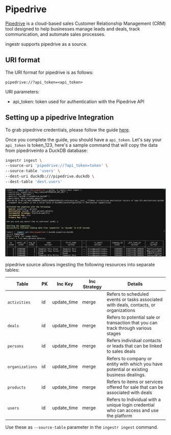 # Pipedrive
[Pipedrive](https://www.pipedrive.com/) is a cloud-based sales Customer Relationship Management (CRM) tool designed to help businesses manage leads and deals, track communication, and automate sales processes.

ingestr supports pipedrive as a source.

## URI format

The URI format for pipedrive is as follows:

```plaintext
pipedrive://?api_token=<api_token>
```

URI parameters:
- api_token: token used for authentication with the Pipedrive API

## Setting up a pipedrive Integration

To grab pipedrive credentials, please follow the guide [here](https://dlthub.com/docs/dlt-ecosystem/verified-sources/pipedrive#grab-api-token).

Once you complete the guide, you should have a `api_token`. Let's say your `api_token` is token_123, here's a sample command that will copy the data from pipedriveinto a DuckDB database:

```bash
ingestr ingest \
--source-uri 'pipedrive://?api_token=token' \
--source-table 'users' \
--dest-uri duckdb:///pipedrive.duckdb \
--dest-table 'dest.users'
```

<img alt="pipedrive_img" src="../media/pipedrive.png"/>

pipedrive source allows ingesting the following resources into separate tables:

| Table           | PK | Inc Key | Inc Strategy | Details                                                                                                                                        |
| --------------- | ----------- | --------------- | ------------------- | ---------------------------------------------------------------------------------------------------------------------------------------------- |  
| `activities` | id | update_time | merge | Refers to scheduled events or tasks associated with deals, contacts, or organizations |
| `deals` | id | update_time | merge | Refers to potential sale or transaction that you can track through various stages |
| `persons` | id | update_time | merge | Refers individual contacts or leads that can be linked to sales deals |
| `organizations` | id | update_time | merge | Refers to company or entity with which you have potential or existing business dealings. |
| `products` | id | update_time | merge | Refers to items or services offered for sale that can be associated with deals |
| `users` | id | update_time | merge | Refers to Individual with a unique login credential who can access and use the platform |


Use these as `--source-table` parameter in the `ingestr ingest` command.
